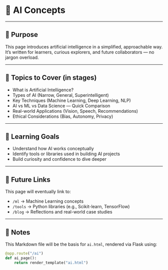 # 🤖 AI Concepts

---

## 📌 Purpose

This page introduces artificial intelligence in a simplified, approachable way.  
It’s written for learners, curious explorers, and future collaborators — no jargon overload.

---

## 📂 Topics to Cover (in stages)

- What is Artificial Intelligence?
- Types of AI (Narrow, General, Superintelligent)
- Key Techniques (Machine Learning, Deep Learning, NLP)
- AI vs ML vs Data Science — Quick Comparison
- Real-world Applications (Vision, Speech, Recommendations)
- Ethical Considerations (Bias, Autonomy, Privacy)

---

## 🧠 Learning Goals

- Understand how AI works conceptually
- Identify tools or libraries used in building AI projects
- Build curiosity and confidence to dive deeper

---

## 🔄 Future Links

This page will eventually link to:
- `/ml` → Machine Learning concepts
- `/tools` → Python libraries (e.g., Scikit-learn, TensorFlow)
- `/blog` → Reflections and real-world case studies

---

## 📘 Notes

This Markdown file will be the basis for `ai.html`, rendered via Flask using:
```python
@app.route("/ai")
def ai_page():
    return render_template("ai.html")

